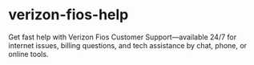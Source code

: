# verizon-fios-help
Get fast help with Verizon Fios Customer Support—available 24/7 for internet issues, billing questions, and tech assistance by chat, phone, or online tools.
